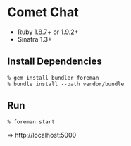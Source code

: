 Comet Chat
==========

* Ruby 1.8.7+ or 1.9.2+
* Sinatra 1.3+


Install Dependencies
--------------------

    % gem install bundler foreman
    % bundle install --path vendor/bundle


Run
---

    % foreman start

=> http://localhost:5000
